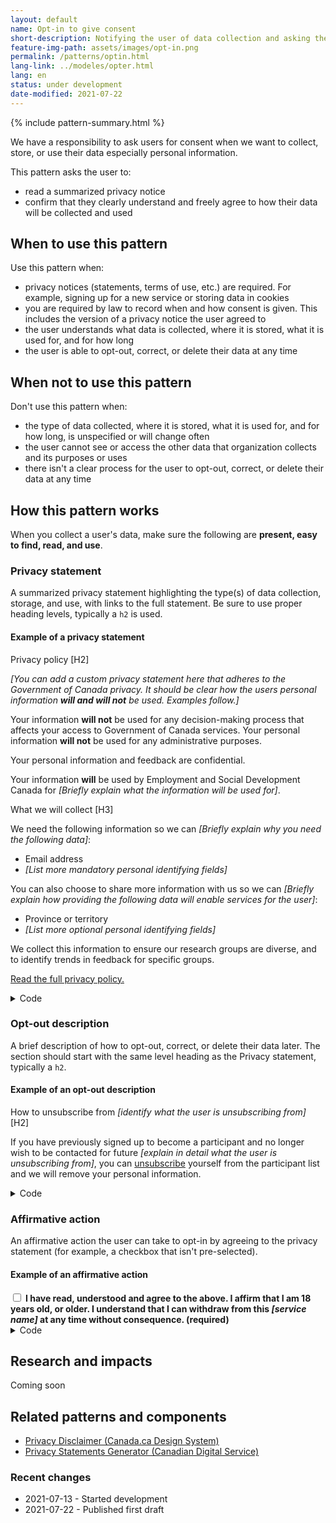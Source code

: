 ```yaml
---
layout: default
name: Opt-in to give consent
short-description: Notifying the user of data collection and asking them to consent to it.
feature-img-path: assets/images/opt-in.png
permalink: /patterns/optin.html
lang-link: ../modeles/opter.html
lang: en
status: under development
date-modified: 2021-07-22
---
```


{% include pattern-summary.html %}

We have a responsibility to ask users for consent when we want to collect, store, or use their data especially personal information.

This pattern asks the user to:

* read a summarized privacy notice
* confirm that they clearly understand and freely agree to how their data will be collected and used

## When to use this pattern

Use this pattern when:

* privacy notices (statements, terms of use, etc.) are required. For example, signing up for a new service or storing data in cookies
* you are required by law to record when and how consent is given. This includes the version of a privacy notice the user agreed to
* the user understands what data is collected, where it is stored, what it is used for, and for how long
* the user is able to opt-out, correct, or delete their data at any time

## When not to use this pattern

Don't use this pattern when:

* the type of data collected, where it is stored, what it is used for, and for how long, is unspecified or will change often
* the user cannot see or access the other data that organization collects and its purposes or uses
* there isn't a clear process for the user to opt-out, correct, or delete their data at any time

## How this pattern works

When you collect a user's data, make sure the following are **present, easy to find, read, and use**.

### Privacy statement

A summarized privacy statement highlighting the type(s) of data collection, storage, and use, with links to the full statement.
Be sure to use proper heading levels, typically a `h2` is used.  

<section>
    <h4>Example of a privacy statement</h4>
    <div class="panel panel-default pattern-demo">
        <div class="panel-body">
            <p class="h2 mrgn-tp-sm">Privacy policy<span class="sr-only"> [H2]</span></p>
            <p><em>[You can add a custom privacy statement here that adheres to the Government of Canada privacy. It should be clear how the users personal information <strong>will and will not</strong> be used. Examples follow.]</em></p>
            <p>Your information <strong>will not</strong> be used for any decision-making process that affects your access to Government of Canada services. Your personal information <strong>will not</strong> be used for any administrative purposes.</p>
            <p>Your personal information and feedback are confidential.</p>
            <p>Your information <strong>will</strong> be used by Employment and Social Development Canada for <em>[Briefly explain what the information will be used for]</em>.</p>
            <p class="h3">What we will collect<span class="sr-only"> [H3]</span></p>
            <p>We need the following information so we can <em>[Briefly explain why you need the following data]</em>:</p>
            <ul>
                <li>Email address</li>
                <li><em>[List more mandatory personal identifying fields]</em></li>
            </ul>
            <p>You can also choose to share more information with us so we can <em>[Briefly explain how providing the following data will enable services for the user]</em>:</p>
            <ul>
                <li>Province or territory</li>
                <li><em>[List more optional personal identifying fields]</em></li>
            </ul>
            <p>We collect this information to ensure our research groups are diverse, and to identify trends in feedback for specific groups.</p>
            <p><a href="https://www.canada.ca/en/transparency/privacy.html">Read the full privacy policy.</a></p>
        </div>
    </div>
    <details>
        <summary>Code</summary>
        <pre><code>&lt;h2>Privacy policy&lt;/h2>
&lt;p>Your information &lt;strong>will not&lt;/strong> be used for any decision-making process that affects your access to Government of Canada services. Your personal information &lt;strong>will not&lt;/strong> be used for any administrative purposes.&lt;/p>
&lt;p>Your personal information and feedback are confidential.&lt;/p>
&lt;p>Your information &lt;strong>will&lt;/strong> be used by Employment and Social Development Canada for ...&lt;/p>
&lt;h3>What we will collect&lt;/h3>
&lt;p>We need the following information so we can ...:&lt;/p>
&lt;ul>
    &lt;li>Email address&lt;/li>
    &lt;li>...&lt;/li>
&lt;/ul>
&lt;p>You can also choose to share more information with us so we can ...:&lt;/p>
&lt;ul>
    &lt;li>Province or territory&lt;/li>
    &lt;li>...&lt;/li>
&lt;/ul>
&lt;p>We collect this information to ensure our research groups are diverse, and to identify trends in feedback for specific groups.&lt;/p>
&lt;p>&lt;a href="https://www.canada.ca/en/transparency/privacy.html">Read the full privacy policy.&lt;/a>&lt;/p></code></pre>
    </details>
</section>

### Opt-out description

A brief description of how to opt-out, correct, or delete their data later.
The section should start with the same level heading as the Privacy statement, typically a `h2`.

<section>
    <h4>Example of an opt-out description</h4>
    <div class="panel panel-default pattern-demo">
        <div class="panel-body">
            <p class="h2 mrgn-tp-sm">How to unsubscribe from <em>[identify what the user is unsubscribing from]</em><span class="sr-only"> [H2]</span></p>
            <p>If you have previously signed up to become a participant and no longer wish to be contacted for future <em>[explain in detail what the user is unsubscribing from]</em>, you can <a href="#unsubscribe">unsubscribe</a> yourself from the participant list and we will remove your personal information.</p>
        </div>
    </div>
    <details>
        <summary>Code</summary>
        <pre><code>&lt;h2>How to unsubscribe from ...&lt;/h2>
&lt;p>If you have previously signed up to become a participant and no longer wish to be contacted for future ..., you can &lt;a href="#unsubscribe">unsubscribe&lt;/a> yourself from the participant list and we will remove your personal information.&lt;/p></code></pre>
    </details>
</section>

### Affirmative action

An affirmative action the user can take to opt-in by agreeing to the privacy statement (for example, a checkbox that isn't pre-selected).

<section>
    <h4>Example of an affirmative action</h4>
    <div class="panel panel-default pattern-demo">
        <div class="panel-body">
            <div class="checkbox-inline">
                <label for="consent" class="required">
                    <input type="checkbox" id="consent" name="consent" value="consent">
                    <strong>I have read, understood and agree to the above. I affirm that I am 18 years old, or older. I understand that I can withdraw from this <em>[service name]</em> at any time without consequence. (required)</strong>
                </label>
            </div>
        </div>
    </div>
    <details>
        <summary>Code</summary>
        <pre><code>&lt;div class="checkbox-inline">
    &lt;label for="consent" class="required">
        &lt;input type="checkbox" id="consent" name="consent" value="consent">
        &lt;strong>I have read, understood and agree to the above. I affirm that I am 18 years old, or older. I understand that I can withdraw from this ... at any time without consequence.&lt;/strong>
    &lt;/label>
&lt;/div></code></pre>
    </details>
</section>

## Research and impacts

Coming soon

## Related patterns and components

* [Privacy Disclaimer (Canada.ca Design System)](https://design.canada.ca/common-design-patterns/privacy-disclaimer.html)
* [Privacy Statements Generator (Canadian Digital Service)](https://privacy-statements.cds.alpha.canada.ca/en/)

### Recent changes

* 2021-07-13 - Started development
* 2021-07-22 - Published first draft
